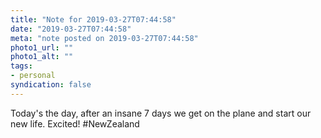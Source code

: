 ```yaml
---
title: "Note for 2019-03-27T07:44:58"
date: "2019-03-27T07:44:58"
meta: "note posted on 2019-03-27T07:44:58"
photo1_url: ""
photo1_alt: ""
tags:
- personal
syndication: false
---
```

Today's the day, after an insane 7 days we get on the plane and start our new life. Excited! #NewZealand
